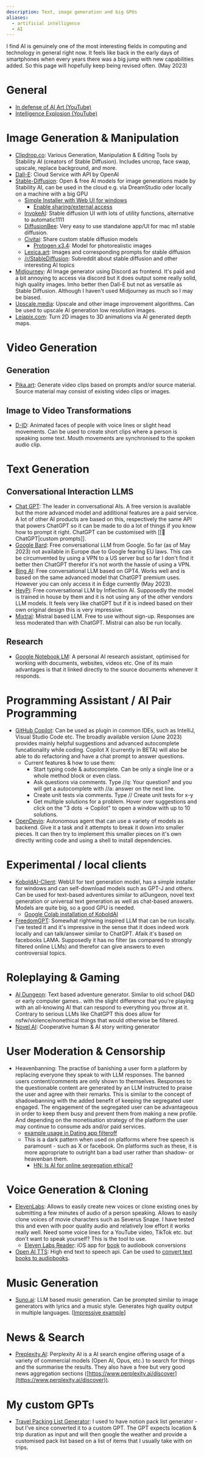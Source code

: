 ```yaml
---
description: Text, image generation and big GPUs
aliases:
  - artificial intelligence
  - AI
---
```

I find AI is genuinely one of the most interesting fields in computing and technology in general right now. It feels like back in the early days of smartphones when every years there was a big jump with new capabilities added. So this page will hopefully keep being revised often. (May 2023)

# General

* [In defense of AI Art (YouTube)](https://www.youtube.com/watch?v=dXWAllbYzes)
* [Intelligence Explosion (YouTube)](https://www.youtube.com/watch?v=c9c5a4IsjOA)

# Image Generation & Manipulation

* [Clipdrop.co](https://clipdrop.co/): Various Generation, Manipulation & Editing Tools by Stability AI (creators of Stable Diffusion). Includes uncrop, face swap, upscale, replace background, and more.
* [Dall-E](https://openai.com/dall-e-3): Cloud Service with API by OpenAI
* [Stable-Diffusion](https://stability.ai/blog/stable-diffusion-public-release): Open & free AI models for image generations made by Stability AI, can be used in the cloud e.g. via DreamStudio oder locally on a machine with a big GPU
  * [Simple Installer with Web UI for windows](https://github.com/EmpireMediaScience/A1111-Web-UI-Installer)
    * [Enable sharing/external access](https://www.reddit.com/r/StableDiffusion/comments/xtkovu/is\_there\_a\_way\_i\_can\_share\_my\_local\_automatic1111/)
  * [InvokeAI](https://github.com/invoke-ai/InvokeAI): Stable diffusion UI with lots of utility functions, alternative to automatic1111
  * [DiffusionBee](https://diffusionbee.com/): Very easy to use standalone app/UI for mac m1 stable diffusion.
  * [Civitai](https://civitai.com/): Share custom stable diffusion models
    * [Protogen x3.4](https://www.reddit.com/r/StableDiffusion/comments/100fmx6/comment/j2hglyx/?utm\_source=share\&utm\_medium=web2x\&context=3): Model for photorealistic images
  * [Lexica.art](https://lexica.art/): Images and corresponding prompts for stable diffusion
  * [/r/StableDiffusion](https://www.reddit.com/r/StableDiffusion/): Subreddit about stable diffusion and other interesting AI topics
* [Midjourney](https://www.midjourney.com/home/?callbackUrl=%2Fapp%2F): AI Image generator using Discord as frontend. It's paid and a bit annoying to access via discord but it does output some really solid, high quality images. Imho better then Dall-E but not as versatile as Stable Diffusion. Although I haven't used Midjourney as much so I may be biased.
* [Upscale.media](https://www.upscale.media/): Upscale and other image improvement algorithms. Can be used to upscale AI generation low resolution images.
* [Leiapix.com](https://www.leiapix.com/): Turn 2D images to 3D animations via AI generated depth maps.

# Video Generation

## Generation

* [Pika.art](https://pika.art/): Generate video clips based on prompts and/or source material. Source material may consist of existing video clips or images.

## Image to Video Transformations

* [D-ID](https://www.d-id.com/speaking-portrait/): Animated faces of people with voice lines or slight head movements. Can be used to create short clips where a person is speaking some text. Mouth movements are synchronised to the spoken audio clip.

# Text Generation

## Conversational Interaction LLMS

* [Chat GPT](https://chat.openai.com/): The leader in conversational AIs. A free version is available but the more advanced model and additional features are a paid service. A lot of other AI products are based on this, respectively the same API that powers ChatGPT so it can be made to do a lot of things if you know how to prompt it right. ChatGPT can be customised with [[💬 ChatGPT|custom prompts]].
* [Google Bard](https://bard.google.com/): Free conversational LLM from Google. So far (as of May 2023) not available in Europe due to Google fearing EU laws. This can be circumvented by using a VPN to a US server but so far I don't find it better then ChatGPT therefor it's not worth the hassle of using a VPN.
* [Bing AI](https://www.bing.com/): Free conversational LLM based on GPT4. Works well and is based on the same advanced model that ChatGPT premium uses. However you can only access it in Edge currently (May 2023).
* [HeyPi](https://heypi.com/talk): Free conversational LLM by Inflection AI. Supposedly the model is trained in house by them and it is not using any of the other vendors LLM models. It feels very like chatGPT but if it is indeed based on their own original design this is very impressive.
* [Mixtral](https://neets.ai/chat/mixtral): Mistral based LLM. Free to use without sign-up. Responses are less moderated than with ChatGPT. Mistral can also be run locally.
## Research

- [Google Notebook LM](https://notebooklm.google/): A personal AI research assistant, optimised for working with documents, websites, videos etc. One of its main advantages is that it linked directly to the source documents whenever it responds.

# Programming Assistant / AI Pair Programming

* [GitHub Copilot](https://github.com/features/copilot): Can be used as plugin in common IDEs, such as IntelliJ, Visual Studio Code etc. The broadly available version (June 2023) provides mainly helpful suggestions and advanced autocomplete funcationality while coding. Copilot X (currently in BETA) will also be able to do refactoring and have a chat prompt to answer questions.
  * Current features & how to use them:
    * Start typing code & autocomplete. Can be only a single line or a whole method block or even class.
    * Ask questions via comments. Type //q: Your question? and you will get a autocomplete with //a: answer on the next line.
    * Create unit tests via comments. Type // Create unit tests for x-y
    * Get multiple solutions for a problem. Hover over suggestions and click on the "3 dots -> Copilot" to open a window with up to 10 solutions.
* [OpenDevin](https://github.com/OpenDevin/OpenDevin): Autonomous agent that can use a variety of models as backend. Give it a task and it attempts to break it down into smaller pieces. It can then try to implement this smaller pieces on it's own directly writing code and using a shell to install dependencies.

# Experimental / local clients

* [KoboldAI-Client](https://github.com/KoboldAI/KoboldAI-Client): WebUI for text generation model, has a simple installer for windows and can self-download models such as GPT-J and others. Can be used for text-based adventures similar to aiDungeon, novel text generation or universal text generation as well as chat-based answers. Models are quite big, so a good GPU is needed.
  * [Google Colab installation of KoboldAI](https://colab.research.google.com/github/KoboldAI/KoboldAI-Client/blob/main/colab/TPU.ipynb)
* [FreedomGPT](https://freedomgpt.com/): Somewhat rightwing inspired LLM that can be run locally. I've tested it and it's impressive in the sense that it does indeed work locally and can talk/answer similar to ChatGPT. Afaik it's based on facebooks LAMA. Supposedly it has no filter (as compared to strongly filtered online LLMs) and therefor can give answers to even controversial topics.

# Roleplaying & Gaming

* [AI Dungeon](https://play.aidungeon.io/): Text based adventure generator. Similar to old school D\&D or early computer games.. with the slight difference that you're playing with an all-knowing AI that can respond to everything you throw at it. Contrary to serious LLMs like ChatGPT this does allow for nsfw/violence/nonethical things that would otherwise be filtered.
* [Novel AI](https://novelai.net/): Cooperative human & AI story writing generator

# User Moderation & Censorship

* Heavenbanning: The practise of banishing a user form a platform by replacing everyone they speak to with LLM responses. The banned users content/comments are only shown to themselves. Responses to the questionable content are generated by an LLM instructed to praise the user and agree with their remarks. This is similar to the concept of shadowbanning with the added benefit of keeping the segregated user engaged. The engagement of the segregated user can be advantageous in order to keep them busy and prevent them from making a new profile. And depending on the monetisation strategy of the platform the user may continue to consume ads and/or paid services.
  * [example usage in Dating app filteroff](https://medium.com/@beweinreich/we-flooded-our-dating-app-with-bots-to-scam-scammers-dc84c3f5c89a)
  * This is a dark pattern when used on platforms where free speech is paramount - such as X or facebook. On platforms such as these, it is more appropriate to outright ban a bad user rather than shadow- or heavenban them.
    * [HN: Is AI for online segregation ethical?](https://news.ycombinator.com/item?id=33307725)

# Voice Generation & Cloning

* [ElevenLabs](https://beta.elevenlabs.io/voice-lab): Allows to easily create new voices or clone existing ones by submitting a few minutes of audio of a person speaking. Allows to easily clone voices of movie characters such as Severus Snape. I have tested this and even with poor quality audio and relatively low effort it works really well. Need some voice lines for a YouTube video, TikTok etc. but don't want to speak yourself? This is the tool to use.
  * [Eleven Labs Reader](📱%20iOS.md): iOS app for [book](📚%20Reading.md) to audiobook conversions
* [Open AI TTS](https://platform.openai.com/docs/guides/text-to-speech): High end text to speech api. Can be used to [convert text books to audiobooks](📚%20Reading.md#utilities).

# Music Generation

* [Suno.ai](https://app.suno.ai/create/): LLM based music generation. Can be prompted similar to image generators with lyrics and a music style. Generates high quality output in multiple languages. \[[Impressive example](https://app.suno.ai/song/a4c6bb70-3616-4658-89b8-8bcc1a58b199/)]

# News & Search

* [Preplexity.AI](https://www.perplexity.ai/discover): Perplexity AI is a AI search engine offering usage of a variety of commercial models (Open AI, Opus, etc.) to search for things and the summarise the results. They also have a free but very good news aggregation sections ([https://www.perplexity.ai/discover](https://www.perplexity.ai/discover)).

# My custom GPTs

* [Travel Packing List Generator](https://chatgpt.com/g/g-hv2M25yla-travel-packing-list-generator): I used to have notion pack list generator - but I've since converted it to a custom GPT. The GPT expects location & trip duration as input and will then google the weather and provide a customised pack list based on a list of items that I usually take with on trips.
